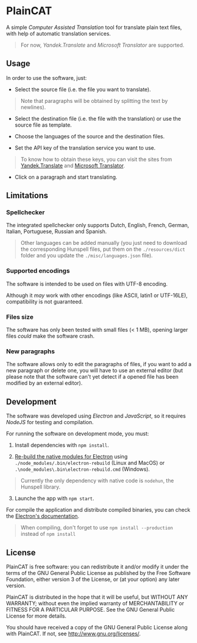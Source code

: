 PlainCAT
========

A simple _Computer Assisted Translation_ tool for translate plain text files,
with help of automatic translation services.

> For now, *Yandek.Translate* and *Microsoft Translator* are supported.


Usage
-----

In order to use the software, just:

 * Select the source file (i.e. the file you want to translate).

 > Note that paragraphs will be obtained by splitting the text by newlines).

 * Select the destination file (i.e. the file with the translation) or use the source file as template. 

 * Choose the languages of the source and the destination files.

 * Set the API key of the translation service you want to use.

 > To know how to obtain these keys, you can visit the sites from
 [Yandek.Translate](https://tech.yandex.com/translate/)
 and [Microsoft Translator](https://www.microsoft.com/en-us/translator/translatorapi.aspx).

 * Click on a paragraph and start translating.


Limitations
-----------

### Spellchecker

The integrated spellchecker only supports Dutch, English, French, German, Italian, Portuguese, Russian and Spanish.

> Other languages can be added manually (you just need to download the corresponding Hunspell files, put them on the `./resources/dict` folder and you update the `./misc/languages.json` file).

### Supported encodings

The software is intended to be used on files with UTF-8 encoding.

Although it _may_ work with other encodings (like ASCII, latin1 or UTF-16LE), compatibility is not guaranteed.

### Files size

The software has only been tested with small files (< 1 MB), opening larger files _could_ make the software crash.

### New paragraphs

The software allows only to edit the paragraphs of files, if you want to add a new paragraph or delete one, you will have to use an external editor (but please note that the software can't yet detect if a opened file has been modified by an external editor).


Development
-----------

The software was developed using *Electron* and *JavaScript*, so it requires *NodeJS* for testing and compilation.

For running the software on development mode, you must: 

 1. Install dependencies with `npm install`.

 2. [Re-build the native modules for Electron](https://electronjs.org/docs/tutorial/using-native-node-modules) using `./node_modules/.bin/electron-rebuild` (Linux and MacOS) or `.\node_modules\.bin\electron-rebuild.cmd` (Windows).

 > Currently the only dependency with native code is `nodehun`, the Hunspell library.

 3. Launche the app with `npm start`.

For compile the application and distribute compiled binaries, you can check the [Electron's documentation](https://electronjs.org/docs/tutorial/application-distribution).

> When compiling, don't forget to use `npm install --production` instead of `npm install`

License
-------

PlainCAT is free software: you can redistribute it and/or modify
it under the terms of the GNU General Public License as published by
the Free Software Foundation, either version 3 of the License, or
(at your option) any later version.

PlainCAT is distributed in the hope that it will be useful,
but WITHOUT ANY WARRANTY; without even the implied warranty of
MERCHANTABILITY or FITNESS FOR A PARTICULAR PURPOSE.  See the
GNU General Public License for more details.

You should have received a copy of the GNU General Public License
along with PlainCAT. If not, see <http://www.gnu.org/licenses/>.
